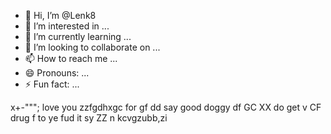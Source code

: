 - 👋 Hi, I’m @Lenk8
- 👀 I’m interested in ...
- 🌱 I’m currently learning ...
- 💞️ I’m looking to collaborate on ...
- 📫 How to reach me ...
- 😄 Pronouns: ...
- ⚡ Fun fact: ...

<!---
Lenk8/Lenk8 is a ✨ special ✨ repository because its `README.md` (this file) appears on your GitHub profile.
You can click the Preview link to take a look at your changes.
--->
x+-"""; love you zzfgdhxgc for gf dd say good doggy df GC XX do get v CF drug f to ye fud it sy ZZ n kcvgzubb,zi
